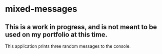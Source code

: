# mixed-messages
## This is a work in progress, and is not meant to be used on my portfolio at this time.

This application prints three random messages to the console.

